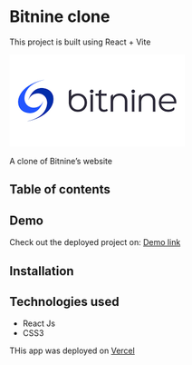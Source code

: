 # Bitnine clone
This project is built using React + Vite

![Bitnine logo](./bitnine.png)

A clone of Bitnine’s website


## Table of contents


## Demo

Check out the deployed project on: [Demo link]()


## Installation

## Technologies used
- React Js
- CSS3

THis app was deployed on [Vercel](vercel.com)